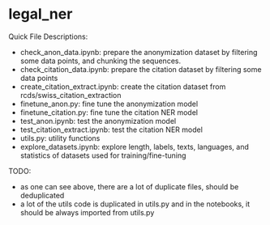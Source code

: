 # legal_ner

Quick File Descriptions:

- check_anon_data.ipynb: prepare the anonymization dataset by filtering some data points, and chunking the sequences.
- check_citation_data.ipynb: prepare the citation dataset by filtering some data points
- create_citation_extract.ipynb: create the citation dataset from rcds/swiss_citation_extraction
- finetune_anon.py: fine tune the anonymization model
- finetune_citation.py: fine tune the citation NER model
- test_anon.ipynb: test the anonymization model
- test_citation_extract.ipynb: test the citation NER model
- utils.py: utility functions
- explore_datasets.ipynb: explore length, labels, texts, languages, and statistics of datasets used for training/fine-tuning

TODO:
- as one can see above, there are a lot of duplicate files, should be deduplicated
- a lot of the utils code is duplicated in utils.py and in the notebooks, it should be always imported from utils.py
